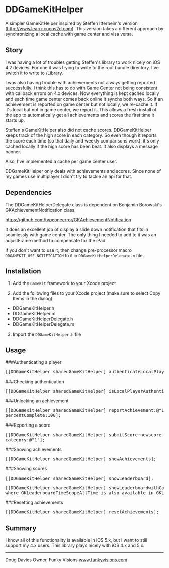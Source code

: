 DDGameKitHelper
===============

A simpler GameKitHelper inspired by Steffen Itterheim's version
(http://www.learn-cocos2d.com). This version takes a different approach
by synchronizing a local cache with game center and visa versa.

Story
---------------

I was having a lot of troubles getting Steffen's library to work nicely
on iOS 4.2 devices.  For one it was trying to write to the root bundle
directory.  I've switch it to write to /Library.

I was also having trouble with achievements not always getting reported
successfully.  I think this has to do with Game Center not being
consistent with callback errors on 4.x devices.  Now everything is kept
cached locally and each time game center comes back online it synchs
both ways.  So if an achievement is reported on game center but not
locally, we re-cache it.  If it's local but not in game center, we
report it.  This allows a fresh install of the app to automatically get
all achievements and scores the first time it starts up.

Steffen's GameKitHelper also did not cache scores.  DDGameKitHelper
keeps track of the high score in each category.  So even though it
reports the score each time (so that daily and weekly comparisons work),
it's only cached locally if the high score has been beat. It also
displays a message banner.

Also, I've implemented a cache per game center user.

DDGameKitHelper only deals with achievements and scores. Since none of
my games use multiplayer I didn't try to tackle an api for that.

Dependencies
---------------

The DDGameKitHelperDelegate class is dependent on Benjamin Borowski's 
GKAchievementNotification class. 

https://github.com/typeoneerror/GKAchievementNotification

It does an excellent job of display a slide down notification that fits in
seamlessly with game center. The only thing I needed to add to it was an
adjustFrame method to compensate for the iPad.

If you don't want to use it, then change pre-processor macro `DDGAMEKIT_USE_NOTIFICATION` to `0` in `DDGameKitHelperDelegate.m` file.

Installation
------------

1. Add the `GameKit` framework to your Xcode project

2. Add the following files to your Xcode project (make sure to select Copy Items in the dialog):
 - DDGameKitHelper.h
 - DDGameKitHelper.m
 - DDGameKitHelperDelegate.h
 - DDGameKitHelperDelegate.m

3. Import the `DDGameKitHelper.h` file

Usage
-----------------------

###Authenticating a player 

<pre>
[[DDGameKitHelper sharedGameKitHelper] authenticateLocalPlayer];
</pre>
###Checking authentication
<pre>
[[DDGameKitHelper sharedGameKitHelper] isLocalPlayerAuthenticated];
</pre>
###Unlocking an achievement 
<pre>
[[DDGameKitHelper sharedGameKitHelper] reportAchievement:@"1"
percentComplete:100];
</pre>
###Reporting a score
<pre>
[[DDGameKitHelper sharedGameKitHelper] submitScore:newscore
category:@"1"];
</pre>
###Showing achievements
<pre>
[[DDGameKitHelper sharedGameKitHelper] showAchievements];
</pre>
###Showing scores
<pre>
[[DDGameKitHelper sharedGameKitHelper] showLeaderboard];
</pre>
<pre>
[[DDGameKitHelper sharedGameKitHelper] showLeaderboardwithCategory:@"LeaderboardID" timeScope:GKLeaderboardTimeScopeAllTime];
where GKLeaderboardTimeScopeAllTime is also available in GKLeaderboardTimeScopeToday and GKLeaderboardTimeScopeWeek
</pre>
###Resetting achievements
<pre>
[[DDGameKitHelper sharedGameKitHelper] resetAchievements];
</pre>

Summary
----------

I know all of this functionality is available in iOS 5.x, but I want to
still support my 4.x users.  This library plays nicely with iOS 4.x and
5.x.

-----------

Doug Davies 
Owner, Funky Visions 
www.funkyvisions.com
